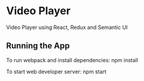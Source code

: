 # Video Player

Video Player using React, Redux and Semantic UI

Running the App
---------------

To run webpack and install dependencies: npm install

To start web developer server: npm start

